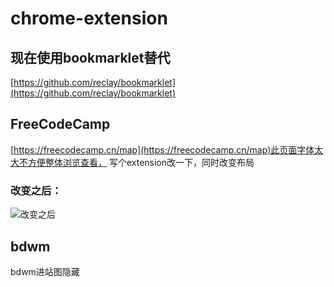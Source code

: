 # chrome-extension

## 现在使用bookmarklet替代

[https://github.com/reclay/bookmarklet](https://github.com/reclay/bookmarklet)

## FreeCodeCamp

[https://freecodecamp.cn/map](https://freecodecamp.cn/map)此页面字体太大不方便整体浏览查看，
写个extension改一下，同时改变布局

### 改变之后：
![改变之后](after.PNG)

## bdwm

bdwm进站图隐藏
